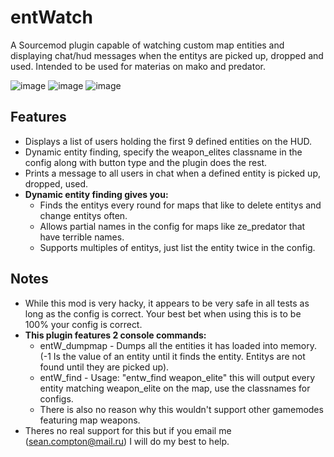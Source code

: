 # entWatch
A Sourcemod plugin capable of watching custom map entities and displaying chat/hud messages when the entitys are picked up, dropped and used. Intended to be used for materias on mako and predator.

![image](http://i.imgur.com/sn6X4ze.png)
![image](http://i.imgur.com/WNaYvnR.png)
![image](http://i.imgur.com/2bBKSRj.png)

## Features

* Displays a list of users holding the first 9 defined entities on the HUD.
* Dynamic entity finding, specify the weapon_elites classname in the config along with button type and the plugin does the rest.
* Prints a message to all users in chat when a defined entity is picked up, dropped, used.
* **Dynamic entity finding gives you:**
  * Finds the entitys every round for maps that like to delete entitys and change entitys often.
  * Allows partial names in the config for maps like ze_predator that have terrible names.
  * Supports multiples of entitys, just list the entity twice in the config.

## Notes
* While this mod is very hacky, it appears to be very safe in all tests as long as the config is correct. Your best bet when using this is to be 100% your config is correct.
* **This plugin features 2 console commands:**
  * entW_dumpmap - Dumps all the entities it has loaded into memory. (-1 Is the value of an entity until it finds the entity. Entitys are not found until they are picked up).
  * entW_find - Usage: "entw_find weapon_elite" this will output every entity matching weapon_elite on the map, use the classnames for configs.
  * There is also no reason why this wouldn't support other gamemodes featuring map weapons.
* Theres no real support for this but if you email me (sean.compton@mail.ru) I will do my best to help.